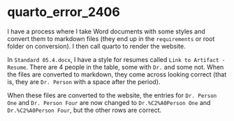 # quarto_error_2406

I have a process where I take Word documents with some styles and convert them to markdown files (they end up in the `requirements` or root folder on conversion). I then call quarto to render the website.

In `Standard 05.4.docx`, I have a style for resumes called `Link to Artifact - Resume`. There are 4 people in the table, some with `Dr.` and some not. When the files are converted to markdown, they come across looking correct (that is, they are `Dr. Person` with a space after the period).

When these files are converted to the website, the entries for `Dr. Person One` and `Dr. Person Four` are now changed to `Dr.%C2%A0Person One` and `Dr.%C2%A0Person Four`, but the other rows are correct.
